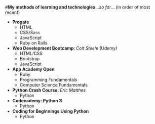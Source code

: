 #**My methods of learning and technologies**...*so far*...
(in order of most recent)

- **Progate**
  - HTML
  - CSS/Sass
  - JavaScript
  - Ruby on Rails
- **Web Development Bootcamp**: *Colt Steele* (Udemy)
  - HTML/CSS
  - Bootstrap
  - JavaScript
- **App Academy Open**
  - Ruby
  - Programming Fundamentals
  - Computer Science Fundamentals
- **Python Crash Course**: *Eric Matthes*
  - Python
- **Codecademy: Python 3**
  - Python
- **Coding for Beginnings Using Python**
  - Python
